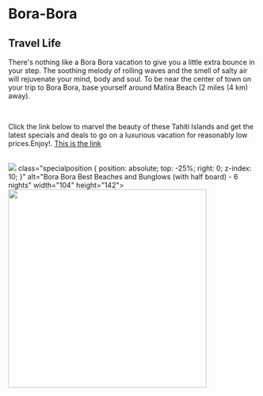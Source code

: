 # Bora-Bora
<!DOCTYLE html>
<html>
  <heading>
    <h2>Travel Life</h2>
  </heading>
  <body>
    <p>There's nothing like a Bora Bora vacation to give you a little extra bounce in your step. The soothing melody of rolling waves and the smell of salty air will rejuvenate your mind, body and soul. To be near the center of town on your trip to Bora Bora, base yourself around Matira Beach (2 miles (4 km) away).</p>
    <br>
    <p>Click the link below to marvel the beauty of these Tahiti Islands and get the latest specials and deals to go on a luxurious vacation for reasonably low prices.Enjoy!. <a href="https://www.borabora.com/">This is the link</a> </p>
  <br>
  <img src="https://www.borabora.com/_client_files/packages/111/bob_intercontinental_le_moanabeach2.jpg"> class="specialposition {
    position: absolute;
    top: -25%;
    right: 0;
    z-index: 10;
}" alt="Bora Bora Best Beaches and Bunglows (with half board) - 6 nights" width="104" height="142">
    <img src="https://th.bing.com/th/id/OIP.K9wcQvWPJ1s1pw2uwjqRIwHaDL?pid=ImgDet&rs=1.jpg" class="specialposition {
    position: absolute;
    top: -25%;
    right: 0;
    z-index: 10; width="1200" height="400">
  </body>
</html>  
